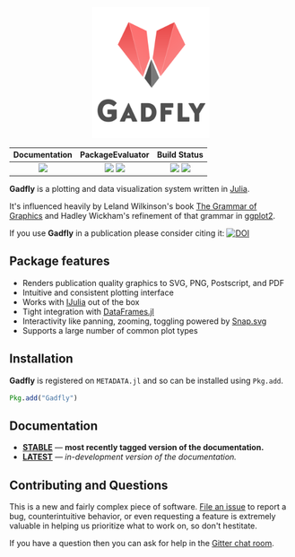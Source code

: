 <div align="center">
<img src="docs/src/assets/logo.svg" alt="Gadfly Logo" width="210"></img>
</div>

| **Documentation**                                                               | **PackageEvaluator**                                            | **Build Status**                                                                                |
|:------------------------:|:-------------------------------------------------------------------------------------:|:------------------------------------------------:|
| [![][docs-stable-img]][docs-stable-url] | [![][pkg-0.4-img]][pkg-0.4-url] [![][pkg-0.5-img]][pkg-0.5-url] | [![][travis-img]][travis-url] [![][codecov-img]][codecov-url] |

**Gadfly** is a plotting and data visualization system written in
[Julia](http://julialang.org/).

It's influenced heavily by Leland Wilkinson's book [The Grammar of Graphics][gog-book]
and Hadley Wickham's refinement of that grammar in [ggplot2](http://ggplot2.org/).

If you use **Gadfly** in a publication please consider citing it: [![DOI][citation-img]][citation-url]

## Package features

- Renders publication quality graphics to SVG, PNG, Postscript, and PDF
- Intuitive and consistent plotting interface
- Works with [IJulia](https://github.com/JuliaLang/IJulia.jl) out of the box
- Tight integration with [DataFrames.jl](https://github.com/JuliaStats/DataFrames.jl)
- Interactivity like panning, zooming, toggling powered by [Snap.svg](http://snapsvg.io/)
- Supports a large number of common plot types

## Installation

**Gadfly** is registered on `METADATA.jl` and so can be installed using `Pkg.add`.

```julia
Pkg.add("Gadfly")
```

## Documentation

- [**STABLE**][docs-stable-url] &mdash; **most recently tagged version of the documentation.**
- [**LATEST**][docs-latest-url] &mdash; *in-development version of the documentation.*

## Contributing and Questions

This is a new and fairly complex piece of software. [File an
issue](https://github.com/dcjones/Gadfly.jl/issues/new) to report a bug,
counterintuitive behavior, or even requesting a feature is extremely valuable in
helping us prioritize what to work on, so don't hestitate.

If you have a question then you can ask for help in the [Gitter chat room][gitter-url].




[docs-latest-img]: https://img.shields.io/badge/docs-latest-blue.svg
[docs-latest-url]: https://dcjones.github.io/Gadfly.jl/latest

[docs-stable-img]: https://img.shields.io/badge/docs-stable-blue.svg
[docs-stable-url]: https://dcjones.github.io/Gadfly.jl/stable

[pkg-0.4-img]: http://pkg.julialang.org/badges/Gadfly_0.4.svg
[pkg-0.4-url]: http://pkg.julialang.org/?pkg=Gadfly
[pkg-0.5-img]: http://pkg.julialang.org/badges/Gadfly_0.5.svg
[pkg-0.5-url]: http://pkg.julialang.org/?pkg=Gadfly

[travis-img]: http://img.shields.io/travis/dcjones/Gadfly.jl.svg
[travis-url]: https://travis-ci.org/dcjones/Gadfly.jl
[codecov-img]: http://img.shields.io/coveralls/dcjones/Gadfly.jl.svg
[codecov-url]: https://coveralls.io/r/dcjones/Gadfly.jl

[citation-img]: https://zenodo.org/badge/6322/dcjones/Gadfly.jl.png
[citation-url]: http://dx.doi.org/10.5281/zenodo.11876

[gog-book]: http://www.cs.uic.edu/~wilkinson/TheGrammarOfGraphics/GOG.html

[gitter-url]: https://gitter.im/dcjones/Gadfly.jl
